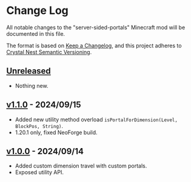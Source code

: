# Change Log

All notable changes to the "server-sided-portals" Minecraft mod will be documented in this file.

The format is based on [Keep a Changelog](https://keepachangelog.com/en/1.0.0/),
and this project adheres to [Crystal Nest Semantic Versioning](https://crystalnest.it/#/versioning).

## [Unreleased]

- Nothing new.

## [v1.1.0] - 2024/09/15

- Added new utility method overload `isPortalForDimension(Level, BlockPos, String)`.
- 1.20.1 only, fixed NeoForge build.

## [v1.0.0] - 2024/09/14

- Added custom dimension travel with custom portals.
- Exposed utility API.

[Unreleased]: https://github.com/crystal-nest/server-sided-portals
[README]: https://github.com/crystal-nest/server-sided-portals#readme

[v1.1.0]: https://github.com/crystal-nest/server-sided-portals/releases?q=1.1.0
[v1.0.0]: https://github.com/crystal-nest/server-sided-portals/releases?q=1.0.0
